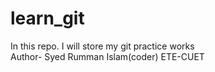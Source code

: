 # learn_git
In this  repo. I will store my git practice works
<br>
Author- Syed Rumman Islam(coder)
ETE-CUET
